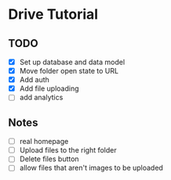 # Drive Tutorial

## TODO

- [x] Set up database and data model
- [x] Move folder open state to URL
- [x] Add auth
- [x] Add file uploading
- [ ] add analytics

## Notes

- [ ] real homepage
- [ ] Upload files to the right folder
- [ ] Delete files button
- [ ] allow files that aren't images to be uploaded
